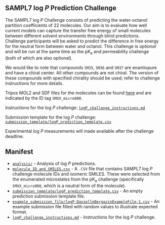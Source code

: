 ## SAMPL7 log *P* Prediction Challenge

The SAMPL7 log *P* Challenge consists of predicting the water-octanol partition coefficients of 22 molecules. Our aim is to evaluate how well current models can capture the transfer free energy of small molecules between different solvent environments through blind predictions. Challenge participants will be asked to predict the difference in free energy for the neutral form between water and octanol. This challenge is *optional* and will be run at the same time as the pK<sub>a</sub> and permeability challenge (both of which are also optional).  

We would like to note that compounds `SM35`, `SM36` and `SM37` are enantiopure and have a chiral center. All other compounds are not chiral. The version of these compounds with specified chirality should be used; refer to challenge instructions for more details.

Tripos MOL2 and SDF files for the molecules can be found [here](../pKa/microstates) and are indicated by the ID tag `SMXX_micro000`.

Instructions for the log *P* challenge: [`logP_challenge_instructions.md`](logP_challenge_instructions.md)

Submission template for the log *P* challenge: [`submission_template/logP_prediction_template.csv`](submission_template/logP_prediction_template.csv)

Experimental log *P* measurements will made available after the challenge deadline.

## Manifest
- [`analysis/`](analysis/) - Analysis of log *P* predictions.
- [`molecule_ID_and_SMILES.csv`](molecule_ID_and_SMILES.csv) - A `.CSV` file that contains SAMPL7 log *P* challenge molecule IDs and isomeric SMILES. These were selected from the enumerated microstates from the pK<sub>a</sub> challenge (specifically `SMXX_micro000`, which is a neutral form of the molecule).
- [`submission_template/logP_prediction_template.csv`](submission_template/logP_prediction_template.csv) - An empty prediction submission template file.
- [`example_submission_file/logP-DanielleBergazinExampleFile-1.csv`](example_submission_file/logP-DanielleBergazinExampleFile-1.csv) - An example submission file filled with random values to illustrate expected format.
- [`logP_challenge_instructions.md`](logP_challenge_instructions.md) - Instructions for the log *P* challenge.
